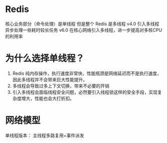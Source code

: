 # Redis
核心业务部分（命令处理）是单线程
但是整个 Redis 是多线程
v4.0 引入多线程异步处理一些耗时较长任务
v6.0 在核心网络引入多线程，进一步提高对多核CPU的利用率

# 为什么选择单线程？
1. Redis 纯内存操作，执行速度非常快，性能瓶颈是网络延迟而不是执行速度，因此多线程并不会带来巨大性能提升。
2. 多线程会导致过多上下文切换，带来不必要的开销
3. 引入多线程会面临线程安全问题，必然要引入线程锁这样的安全手段，实现复杂度增大，性能也会大打折扣。

# 网络模型
单线程版本：
主线程多路复用+事件派发